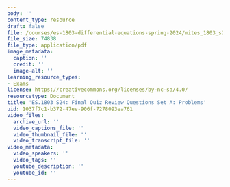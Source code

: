 ```yaml
---
body: ''
content_type: resource
draft: false
file: /courses/es-1803-differential-equations-spring-2024/mites_1803_s24_practice-final.pdf
file_size: 74838
file_type: application/pdf
image_metadata:
  caption: ''
  credit: ''
  image-alt: ''
learning_resource_types:
- Exams
license: https://creativecommons.org/licenses/by-nc-sa/4.0/
resourcetype: Document
title: 'ES.1803 S24: Final Quiz Review Questions Set A: Problems'
uid: 1037f7c1-b372-47ee-906f-7278093ea761
video_files:
  archive_url: ''
  video_captions_file: ''
  video_thumbnail_file: ''
  video_transcript_file: ''
video_metadata:
  video_speakers: ''
  video_tags: ''
  youtube_description: ''
  youtube_id: ''
---
```

